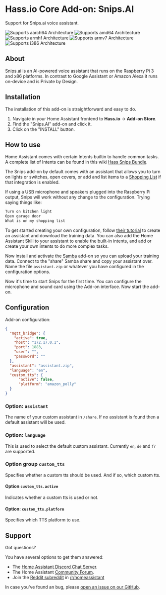 # Hass.io Core Add-on: Snips.AI

Support for Snips.ai voice assistant.

![Supports aarch64 Architecture][aarch64-shield] ![Supports amd64 Architecture][amd64-shield] ![Supports armhf Architecture][armhf-shield] ![Supports armv7 Architecture][armv7-shield] ![Supports i386 Architecture][i386-shield]
## About

Snips.ai is an AI-powered voice assistant that runs on the Raspberry Pi 3 and x86 platforms.
In contrast to Google Assistant or Amazon Alexa it runs on-device and is Private by Design.

## Installation

The installation of this add-on is straightforward and easy to do.

1. Navigate in your Home Assistant frontend to **Hass.io** -> **Add-on Store**.
2. Find the "Snips.AI" add-on and click it.
3. Click on the "INSTALL" button.

## How to use

Home Assistant comes with certain Intents builtin to handle common tasks. A complete list of Intents can be found in this wiki [Hass Snips Bundle](https://github.com/tschmidty69/hass-snips-bundle-intents/wiki).

The Snips add-on by default comes with an assistant that allows you to turn on lights or switches, open covers, or add and list items to a [Shopping List](/integrations/shopping_list/) if that integration is enabled.

If using a USB microphone and speakers plugged into the Raspberry Pi output, Snips will work without any change to the configuration. Trying saying things like:

```txt
Turn on kitchen light
Open garage door
What is on my shopping list
```

To get started creating your own configuration, follow [their tutorial](https://docs.snips.ai/getting-started/quick-start-console) to create an assistant and download the training data. You can also add the Home Assistant Skill to your assistant to enable the built-in intents, and add or create your own intents to do more complex tasks.

Now install and activate the [Samba](/addons/samba/) add-on so you can upload your training data. Connect to the "share" Samba share and copy your assistant over. Name the file `assistant.zip` or whatever you have configured in the configuration options.

Now it's time to start Snips for the first time. You can configure the microphone and sound card using the Add-on interface. Now start the add-on.

## Configuration

Add-on configuration:

```json
{
  "mqtt_bridge": {
    "active": true,
    "host": "172.17.0.1",
    "port": 1883,
    "user": "",
    "password": ""
  },
  "assistant": "assistant.zip",
  "language": "en",
  "custom_tts": {
      "active": false,
      "platform": "amazon_polly"
  }
}
```

### Option: `assistant`

The name of your custom assistant in ```/share```. If no assistant is found then a default assistant will be used.

### Option: `language`

This is used to select the default custom assistant. Currently ```en```, ```de``` and ```fr``` are supported.

### Option group `custom_tts`

Specifies whether a custom tts should be used. And if so,
which custom tts. 

#### Option `custom_tts.active`

Indicates whether a custom tts is used or not.

#### Option: `custom_tts.platform`

Specifies which TTS platform to use.


## Support

Got questions?

You have several options to get them answered:

- The [Home Assistant Discord Chat Server][discord].
- The Home Assistant [Community Forum][forum].
- Join the [Reddit subreddit][reddit] in [/r/homeassistant][reddit]

In case you've found an bug, please [open an issue on our GitHub][issue].

[aarch64-shield]: https://img.shields.io/badge/aarch64-no-red.svg
[amd64-shield]: https://img.shields.io/badge/amd64-yes-green.svg
[armhf-shield]: https://img.shields.io/badge/armhf-yes-green.svg
[armv7-shield]: https://img.shields.io/badge/armv7-no-red.svg
[discord]: https://discord.gg/c5DvZ4e
[forum]: https://community.home-assistant.io
[i386-shield]: https://img.shields.io/badge/i386-no-red.svg
[issue]: https://github.com/home-assistant/hassio-addons/issues
[reddit]: https://reddit.com/r/homeassistant
[repository]: https://github.com/hassio-addons/repository
